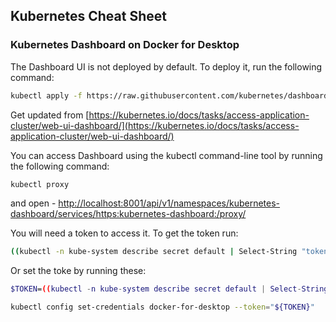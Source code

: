 ## Kubernetes Cheat Sheet

### Kubernetes Dashboard on Docker for Desktop

The Dashboard UI is not deployed by default. To deploy it, run the following command:

```sh
kubectl apply -f https://raw.githubusercontent.com/kubernetes/dashboard/v2.0.0-beta8/aio/deploy/recommended.yaml
```

Get updated from [https://kubernetes.io/docs/tasks/access-application-cluster/web-ui-dashboard/](https://kubernetes.io/docs/tasks/access-application-cluster/web-ui-dashboard/)

You can access Dashboard using the kubectl command-line tool by running the following command:

```sh
kubectl proxy
```

and open - [http://localhost:8001/api/v1/namespaces/kubernetes-dashboard/services/https:kubernetes-dashboard:/proxy/](http://localhost:8001/api/v1/namespaces/kubernetes-dashboard/services/https:kubernetes-dashboard:/proxy/)

You will need a token to access it. To get the token run:

```sh
((kubectl -n kube-system describe secret default | Select-String "token:") -split " +")[1]
```

Or set the toke by running these:

```sh
$TOKEN=((kubectl -n kube-system describe secret default | Select-String "token:") -split " +")[1]

kubectl config set-credentials docker-for-desktop --token="${TOKEN}"
```

